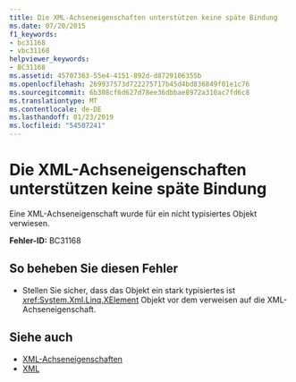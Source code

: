 ```yaml
---
title: Die XML-Achseneigenschaften unterstützen keine späte Bindung
ms.date: 07/20/2015
f1_keywords:
- bc31168
- vbc31168
helpviewer_keywords:
- BC31168
ms.assetid: 45707363-55e4-4151-892d-d8729106355b
ms.openlocfilehash: 269937573d722275717b45d4bd836849f01e1c76
ms.sourcegitcommit: 6b308cf6d627d78ee36dbbae8972a310ac7fd6c8
ms.translationtype: MT
ms.contentlocale: de-DE
ms.lasthandoff: 01/23/2019
ms.locfileid: "54507241"
---
```

# <a name="xml-axis-properties-do-not-support-late-binding"></a>Die XML-Achseneigenschaften unterstützen keine späte Bindung
Eine XML-Achseneigenschaft wurde für ein nicht typisiertes Objekt verwiesen.  
  
 **Fehler-ID:** BC31168  
  
## <a name="to-correct-this-error"></a>So beheben Sie diesen Fehler  
  
-   Stellen Sie sicher, dass das Objekt ein stark typisiertes ist <xref:System.Xml.Linq.XElement> Objekt vor dem verweisen auf die XML-Achseneigenschaft.  
  
## <a name="see-also"></a>Siehe auch
- [XML-Achseneigenschaften](../../../visual-basic/language-reference/xml-axis/index.md)
- [XML](../../../visual-basic/programming-guide/language-features/xml/index.md)
